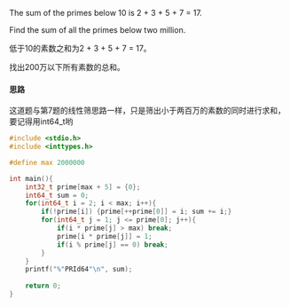The sum of the primes below 10 is 2 + 3 + 5 + 7 = 17.

Find the sum of all the primes below two million.

低于10的素数之和为2 + 3 + 5 + 7 = 17。

找出200万以下所有素数的总和。

#### 思路

这道题与第7题的线性筛思路一样，只是筛出小于两百万的素数的同时进行求和，要记得用int64_t哟

```c
#include <stdio.h>
#include <inttypes.h>

#define max 2000000 

int main(){
	int32_t prime[max + 5] = {0};
	int64_t sum = 0;
	for(int64_t i = 2; i < max; i++){
		if(!prime[i]) {prime[++prime[0]] = i; sum += i;}
		for(int64_t j = 1; j <= prime[0]; j++){
			if(i * prime[j] > max) break;
			prime[i * prime[j]] = 1;
			if(i % prime[j] == 0) break;
		}
	}
	printf("%"PRId64"\n", sum);
	
	return 0;
}

```

